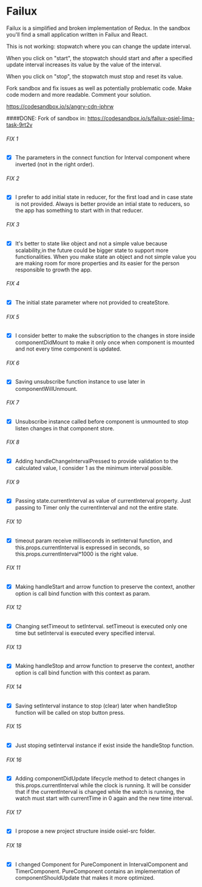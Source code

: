 # Failux

Failux is a simplified and broken implementation of Redux.
In the sandbox you'll find a small application written in Failux
and React.

This is not working: stopwatch where you can change the update
interval.

When you click on "start", the stopwatch should start and after
a specified update interval increases its value by the value of
the interval.

When you click on "stop", the stopwatch must stop and reset its
value. 

Fork sandbox and fix issues as well as potentially
problematic code. Make code modern and more readable. 
Comment your solution.

https://codesandbox.io/s/angry-cdn-iphrw

####DONE: 
Fork of sandbox in: https://codesandbox.io/s/failux-osiel-lima-task-9rt2v

###### FIX 1
- [x] The parameters in the connect function for Interval component where inverted (not in the right order).

###### FIX 2
- [x] I prefer to add initial state in reducer, for the first load and in case state is not provided. Always is better provide an intial state to reducers, so the app has something to start with in that reducer.

###### FIX 3
- [x] It's better to state like object and not a simple value because scalability,in the future could be bigger state to support more functionalities. When you make state an object and not simple value you are making room for more properties and its easier for the person responsible to growth the app.

###### FIX 4
- [x] The initial state parameter where not provided to createStore.

###### FIX 5
- [x] I consider better to make the subscription to the changes in store inside componentDidMount to make it only once when component is mounted and not every time component is updated.

###### FIX 6
- [x] Saving unsubscribe function instance to use later in componentWillUnmount.

###### FIX 7
- [x] Unsubscribe instance called before component is unmounted to stop listen changes in that component store.

###### FIX 8
- [x] Adding handleChangeIntervalPressed to provide validation to the calculated value, I consider 1 as the minimum interval possible.

###### FIX 9
- [x] Passing state.currentInterval as value of currentInterval property. Just passing to Timer only the currentInterval and not the entire state.

###### FIX 10
- [x] timeout param receive milliseconds in setInterval function, and this.props.currentInterval is expressed in seconds, so this.props.currentInterval*1000 is the right value.

###### FIX 11
- [x] Making handleStart and arrow function to preserve the context, another option is call bind function with this context as param.

###### FIX 12
- [x] Changing setTimeout to setInterval. setTimeout is executed only one time but setInterval is executed every specified interval.

###### FIX 13
- [x] Making handleStop and arrow function to preserve the context, another option is call bind function with this context as param.

###### FIX 14
- [x] Saving setInterval instance to stop (clear) later when handleStop function will be called on stop button press.

###### FIX 15
- [x] Just stoping setInterval instance if exist inside the handleStop function.

###### FIX 16
- [x] Adding componentDidUpdate lifecycle method to detect changes in  this.props.currentInterval while the clock is running. It will be consider that if the currentInterval is changed while the watch is running, the watch must start with currentTime in 0 again and the new time interval.

###### FIX 17
- [x] I propose a new project structure inside osiel-src folder.

###### FIX 18
- [x] I changed Component for PureComponent in IntervalComponent and TimerComponent. PureComponent contains an implementation of componentShouldUpdate that makes it more optimized.

 